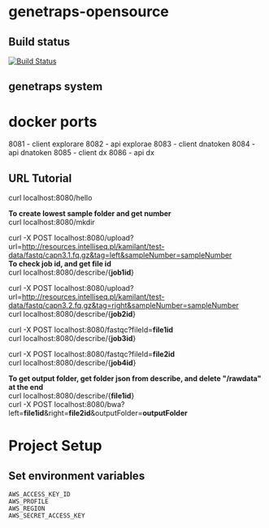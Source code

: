 # genetraps-opensource

## Build status
[![Build Status](https://travis-ci.org/marpiech/genetraps-opensource.svg?branch=master)](https://travis-ci.org/marpiech/genetraps-opensource)

## genetraps system
# docker ports
8081 - client explorare
8082 - api explorae
8083 - client dnatoken
8084 - api dnatoken
8085 - client dx
8086 - api dx

## URL Tutorial

curl localhost:8080/hello

**To create lowest sample folder and get number** \
curl localhost:8080/mkdir

curl -X POST localhost:8080/upload?url=http://resources.intelliseq.pl/kamilant/test-data/fastq/capn3.1.fq.gz&tag=left&sampleNumber=sampleNumber \
**To check job id, and get file id** \
curl localhost:8080/describe/{**job1id**}

curl -X POST localhost:8080/upload?url=http://resources.intelliseq.pl/kamilant/test-data/fastq/capn3.2.fq.gz&tag=right&sampleNumber=sampleNumber \
curl localhost:8080/describe/{**job2id**}

curl -X POST localhost:8080/fastqc?fileId=**file1id** \
curl localhost:8080/describe/{**job3id**}

curl -X POST localhost:8080/fastqc?fileId=**file2id** \
curl localhost:8080/describe/{**job4id**}

**To get output folder, get folder json from describe, and delete "/rawdata" at the end** \
curl localhost:8080/describe/{**file1id**} \
curl -X POST localhost:8080/bwa?left=**file1id**&right=**file2id**&outputFolder=**outputFolder**

# Project Setup
## Set environment variables
```
AWS_ACCESS_KEY_ID  
AWS_PROFILE  
AWS_REGION  
AWS_SECRET_ACCESS_KEY
```
